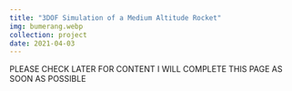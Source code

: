 ```yaml
---
title: "3DOF Simulation of a Medium Altitude Rocket"
img: bumerang.webp
collection: project
date: 2021-04-03
---
```


PLEASE CHECK LATER FOR CONTENT
I WILL COMPLETE THIS PAGE AS SOON AS POSSIBLE

